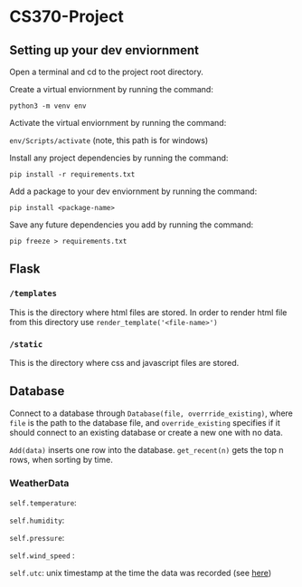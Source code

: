 # CS370-Project

## Setting up your dev enviornment

Open a terminal and cd to the project root directory.

Create a virtual enviornment by running the command:

`python3 -m venv env`

Activate the virtual enviornment by running the command:

`env/Scripts/activate` (note, this path is for windows)

Install any project dependencies by running the command:

`pip install -r requirements.txt`

Add a package to your dev enviornment by running the command:

`pip install <package-name>`

Save any future dependencies you add by running the command:

`pip freeze > requirements.txt`

## Flask

### `/templates`

This is the directory where html files are stored.
In order to render html file from this directory use `render_template('<file-name>')`

### `/static`

This is the directory where css and javascript files are stored.

## Database

Connect to a database through `Database(file, overrride_existing)`, where `file` is the path to the database file, and `override_existing` specifies if it should connect to an existing database or create a new one with no data.

`Add(data)` inserts one row into the database. `get_recent(n)` gets the top n rows, when sorting by time.

### WeatherData

`self.temperature`: 

`self.humidity`: 

`self.pressure`: 

`self.wind_speed` :

`self.utc`: unix timestamp at the time the data was recorded (see [here](https://en.wikipedia.org/wiki/Unix_time))
